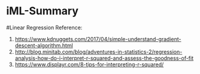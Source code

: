 # iML-Summary

#Linear Regression Reference:
  1. https://www.kdnuggets.com/2017/04/simple-understand-gradient-descent-algorithm.html
  2. http://blog.minitab.com/blog/adventures-in-statistics-2/regression-analysis-how-do-i-interpret-r-squared-and-assess-the-goodness-of-fit
  3. https://www.displayr.com/8-tips-for-interpreting-r-squared/
